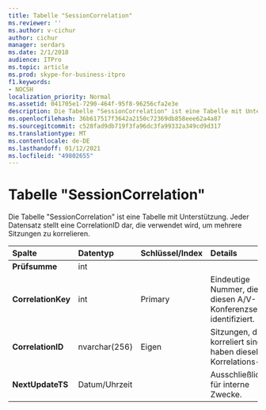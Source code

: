 ```yaml
---
title: Tabelle "SessionCorrelation"
ms.reviewer: ''
ms.author: v-cichur
author: cichur
manager: serdars
ms.date: 2/1/2018
audience: ITPro
ms.topic: article
ms.prod: skype-for-business-itpro
f1.keywords:
- NOCSH
localization_priority: Normal
ms.assetid: 041705e1-7290-464f-95f8-96256cfa2e3e
description: Die Tabelle "SessionCorrelation" ist eine Tabelle mit Unterstützung. Jeder Datensatz stellt eine CorrelationID dar, die verwendet wird, um mehrere Sitzungen zu korrelieren.
ms.openlocfilehash: 36b617517f3642a2150c72369db858eee62a4a87
ms.sourcegitcommit: c528fad9db719f3fa96dc3fa99332a349cd9d317
ms.translationtype: MT
ms.contentlocale: de-DE
ms.lasthandoff: 01/12/2021
ms.locfileid: "49802655"
---
```

# <a name="sessioncorrelation-table"></a>Tabelle "SessionCorrelation"
 
Die Tabelle "SessionCorrelation" ist eine Tabelle mit Unterstützung. Jeder Datensatz stellt eine CorrelationID dar, die verwendet wird, um mehrere Sitzungen zu korrelieren. 
  
|**Spalte**|**Datentyp**|**Schlüssel/Index**|**Details**|
|:-----|:-----|:-----|:-----|
|**Prüfsumme** <br/> |int  <br/> |||
|**CorrelationKey** <br/> |int  <br/> |Primary  <br/> |Eindeutige Nummer, die diesen A/V-Konferenzserver identifiziert.  <br/> |
|**CorrelationID** <br/> |nvarchar(256)  <br/> |Eigen  <br/> |Sitzungen, die korreliert sind, haben dieselbe Korrelations-ID.  <br/> |
|**NextUpdateTS** <br/> |Datum/Uhrzeit  <br/> | <br/> |Ausschließlich für interne Zwecke.  <br/> |
   

